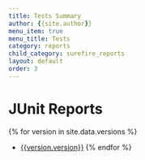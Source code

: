 ```yaml
---
title: Tests Summary
author: {{site.author}}
menu_item: true
menu_title: Tests
category: reports
child_category: surefire_reports
layout: default
order: 3
---
```


# JUnit Reports
{% for version in site.data.versions %}
- [{{version.version}}](pages/versions/tests-results-{{version.version}}.html)
{% endfor %}